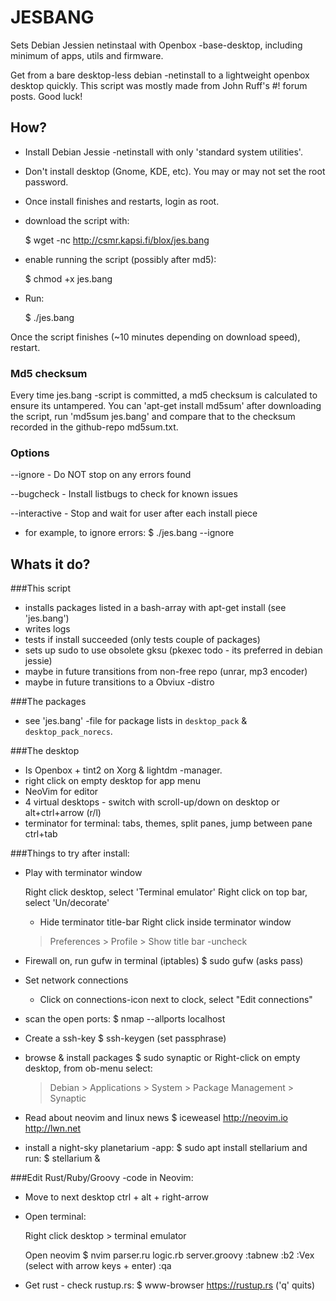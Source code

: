 # JESBANG

Sets Debian Jessien netinstaal with Openbox -base-desktop, including minimum of apps, utils and firmware.

Get from a bare desktop-less debian -netinstall to a lightweight openbox desktop quickly. This script was mostly made from John Ruff's #! forum posts. Good luck!

## How? 

- Install Debian Jessie -netinstall with only 'standard system utilities'. 
- Don't install desktop (Gnome, KDE, etc). You may or may not set the root password.
- Once install finishes and restarts, login as root.
- download the script with:

  $ wget -nc http://csmr.kapsi.fi/blox/jes.bang


- enable running the script (possibly after md5):

	$ chmod +x jes.bang
	

- Run:

	$ ./jes.bang


Once the script finishes (~10 minutes depending on download speed), restart.


### Md5 checksum

Every time jes.bang -script is committed, a md5 checksum is calculated to ensure its untampered. You can 'apt-get install md5sum' after downloading the script, run 'md5sum jes.bang' and compare that to the checksum recorded in the github-repo md5sum.txt.


### Options
	
 --ignore - Do NOT stop on any errors found

 --bugcheck - Install listbugs to check for known issues

 --interactive - Stop and wait for user after each install piece


- for example, to ignore errors:
	$ ./jes.bang --ignore


## Whats it do?

###This script
- installs packages listed in a bash-array with apt-get install (see 'jes.bang')
- writes logs
- tests if install succeeded (only tests couple of packages)
- sets up sudo to use obsolete gksu (pkexec todo - its preferred in debian jessie)
- maybe in future transitions from non-free repo (unrar, mp3 encoder) 
- maybe in future transitions to a Obviux -distro


###The packages
- see 'jes.bang' -file for package lists in `desktop_pack` & `desktop_pack_norecs`.


###The desktop
- Is Openbox + tint2 on Xorg & lightdm -manager.
- right click on empty desktop for app menu
- NeoVim for editor
- 4 virtual desktops - switch with scroll-up/down on desktop or alt+ctrl+arrow (r/l)
- terminator for terminal: tabs, themes, split panes, jump between pane ctrl+tab


###Things to try after install:

- Play with terminator window

  Right click desktop, select 'Terminal emulator'
  Right click on top bar, select 'Un/decorate'

	- Hide terminator title-bar
	Right click inside terminator window 
	> Preferences > Profile > Show title bar -uncheck

- Firewall on, run gufw in terminal (iptables)
	$ sudo gufw 
	(asks pass)

- Set network connections
	- Click on connections-icon next to clock, select "Edit connections"

- scan the open ports:
  $ nmap --allports localhost

- Create a ssh-key
	$ ssh-keygen
	(set passphrase)

- browse & install packages
	$ sudo synaptic
		or
	Right-click on empty desktop, from ob-menu select:
	> Debian > Applications > System > Package Management > Synaptic

- Read about neovim and linux news
	$ iceweasel http://neovim.io http://lwn.net
	
- install a night-sky planetarium -app:
	$ sudo apt install stellarium
	and run:
	$ stellarium &


###Edit Rust/Ruby/Groovy -code in Neovim:

- Move to next desktop
	ctrl + alt + right-arrow

- Open terminal: 

	Right click desktop > terminal emulator

	Open neovim
	$ nvim parser.ru logic.rb server.groovy
	:tabnew
	:b2
	:Vex (select with arrow keys + enter)
	:qa

- Get rust - check rustup.rs: 
	$ www-browser https://rustup.rs
	('q' quits)
